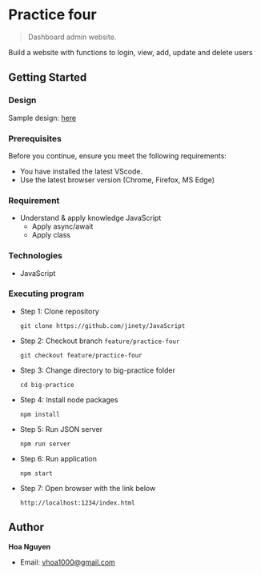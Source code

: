 # Practice four
> Dashboard admin website.

Build a website with functions to login, view, add, update and delete users
## Getting Started 
### Design
Sample design: [here](https://www.figma.com/file/HvVVTlNLg4kfbQZOQrgTKT/Web-Admin-Dashboard---Free-2022-(Community)?node-id=0%3A328)
### Prerequisites
Before you continue, ensure you meet the following requirements:
* You have installed the latest VScode.
* Use the latest browser version (Chrome, Firefox, MS Edge)
### Requirement
* Understand & apply knowledge JavaScript 
  * Apply async/await
  * Apply class
### Technologies
* JavaScript
### Executing program
* Step 1: Clone repository 
  ```
  git clone https://github.com/jinety/JavaScript
  ```
* Step 2: Checkout branch `feature/practice-four`
  ```
  git checkout feature/practice-four
  ```
* Step 3: Change directory to big-practice folder 
  ```
  cd big-practice
  ```
* Step 4: Install node packages 
  ```
  npm install
  ```
* Step 5: Run JSON server
  ```
  npm run server
  ```
* Step 6: Run application
  ```
  npm start
  ```
* Step 7: Open browser with the link below
  ```
  http://localhost:1234/index.html
  ```
## Author
**Hoa Nguyen**
* Email: <vhoa1000@gmail.com>
